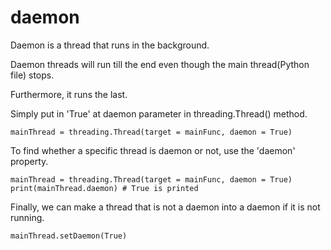 # daemon

Daemon is a thread that runs in the background.

Daemon threads will run till the end even though the main thread(Python file) stops.

Furthermore, it runs the last.

Simply put in 'True' at daemon parameter in threading.Thread() method.

```
mainThread = threading.Thread(target = mainFunc, daemon = True)
```

To find whether a specific thread is daemon or not, use the 'daemon' property.

```
mainThread = threading.Thread(target = mainFunc, daemon = True)
print(mainThread.daemon) # True is printed
```

Finally, we can make a thread that is not a daemon into a daemon if it is not running.

```
mainThread.setDaemon(True)
```
